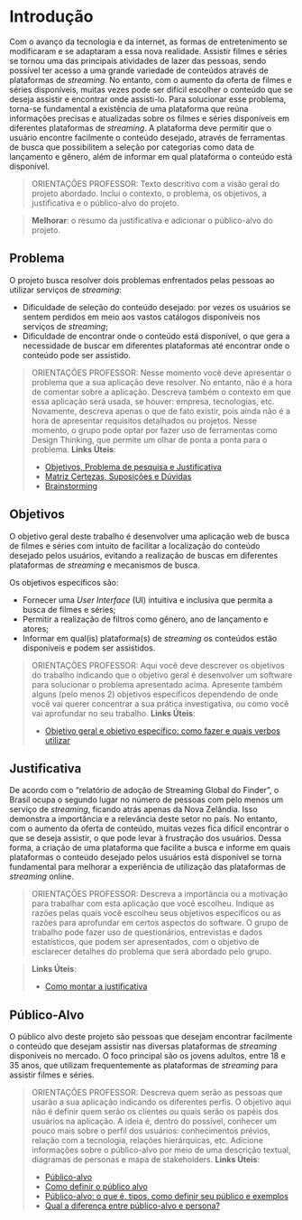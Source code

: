 # Introdução

Com o avanço da tecnologia e da internet, as formas de entretenimento se modificaram e se adaptaram a essa nova realidade. Assistir filmes e séries se tornou uma das principais atividades de lazer das pessoas, sendo possível ter acesso a uma grande variedade de conteúdos através de plataformas de *streaming*. No entanto, com o aumento da oferta de filmes e séries disponíveis, muitas vezes pode ser difícil escolher o conteúdo que se deseja assistir e encontrar onde assisti-lo.
Para solucionar esse problema, torna-se fundamental a existência de uma plataforma que reúna informações precisas e atualizadas sobre os filmes e séries disponíveis em diferentes plataformas de *streaming*. A plataforma deve permitir que o usuário encontre facilmente o conteúdo desejado, através de ferramentas de busca que possibilitem a seleção por categorias como data de lançamento e gênero, além de informar em qual plataforma o conteúdo está disponível.

> ORIENTAÇÕES PROFESSOR:
> Texto descritivo com a visão geral do projeto abordado. Inclui o contexto, o problema, os objetivos, a justificativa e o público-alvo do projeto.

> **Melhorar**: o resumo da justificativa e adicionar o público-alvo do projeto.
## Problema

O projeto busca resolver dois problemas enfrentados pelas pessoas ao utilizar serviços de *streaming*:
- Dificuldade de seleção do conteúdo desejado: por vezes os usuários se sentem perdidos em meio aos vastos catálogos disponíveis nos serviços de *streaming*;
- Dificuldade de encontrar onde o conteúdo está disponível, o que gera a necessidade de buscar em diferentes plataformas até encontrar onde o conteúdo pode ser assistido.


> ORIENTAÇÕES PROFESSOR:
> Nesse momento você deve apresentar o problema que a sua aplicação deve  resolver. No entanto, não é a hora de comentar sobre a aplicação.
> Descreva também o contexto em que essa aplicação será usada, se  houver: empresa, tecnologias, etc. Novamente, descreva apenas o que de  fato existir, pois ainda não é a hora de apresentar requisitos  detalhados ou projetos.
> Nesse momento, o grupo pode optar por fazer uso  de ferramentas como Design Thinking, que permite um olhar de ponta a ponta para o problema.
> **Links Úteis**:
> - [Objetivos, Problema de pesquisa e Justificativa](https://medium.com/@versioparole/objetivos-problema-de-pesquisa-e-justificativa-c98c8233b9c3)
> - [Matriz Certezas, Suposições e Dúvidas](https://medium.com/educa%C3%A7%C3%A3o-fora-da-caixa/matriz-certezas-suposi%C3%A7%C3%B5es-e-d%C3%BAvidas-fa2263633655)
> - [Brainstorming](https://www.euax.com.br/2018/09/brainstorming/)

## Objetivos

O objetivo geral deste trabalho é desenvolver uma aplicação web de busca de filmes e séries com intuito de facilitar a localização do conteúdo desejado pelos usuários, evitando a realização de buscas em diferentes plataformas de *streaming* e mecanismos de busca.

Os objetivos específicos são:
- Fornecer uma *User Interface* (UI) intuitiva e inclusiva que permita a busca de filmes e séries;
- Permitir a realização de filtros como gênero, ano de lançamento e atores;
- Informar em qual(is) plataforma(s) de *streaming* os conteúdos estão disponíveis e podem ser assistidos.


> ORIENTAÇÕES PROFESSOR:
> Aqui você deve descrever os objetivos do trabalho indicando que o objetivo geral é desenvolver um software para solucionar o problema apresentado acima. 
> Apresente também alguns (pelo menos 2) objetivos específicos dependendo de onde você vai querer concentrar a sua prática investigativa, ou como você vai aprofundar no seu trabalho.
> **Links Úteis**:
> - [Objetivo geral e objetivo específico: como fazer e quais verbos utilizar](https://blog.mettzer.com/diferenca-entre-objetivo-geral-e-objetivo-especifico/)

## Justificativa

De acordo com o “relatório de adoção de Streaming Global do Finder”, o Brasil ocupa o segundo lugar no número de pessoas com pelo menos um serviço de *streaming*, ficando atrás apenas da Nova Zelândia. Isso demonstra a importância e a relevância deste setor no país. No entanto, com o aumento da oferta de conteúdo, muitas vezes fica difícil encontrar o que se deseja assistir, o que pode levar à frustração dos usuários.
Dessa forma, a criação de uma plataforma que facilite a busca e informe em quais plataformas o conteúdo desejado pelos usuários está disponível se torna fundamental para melhorar a experiência de utilização das plataformas de *streaming* online.


> ORIENTAÇÕES PROFESSOR:
> Descreva a importância ou a motivação para trabalhar com esta aplicação que você escolheu. Indique as razões pelas quais você escolheu seus objetivos específicos ou as razões para aprofundar em certos aspectos do software.
> O grupo de trabalho pode fazer uso de questionários, entrevistas e dados estatísticos, que podem ser apresentados, com o objetivo de esclarecer detalhes do problema que será abordado pelo grupo.

> **Links Úteis**:
> - [Como montar a justificativa](https://guiadamonografia.com.br/como-montar-justificativa-do-tcc/)

## Público-Alvo

O público alvo deste projeto são pessoas que desejam encontrar facilmente o conteúdo que desejam assistir nas diversas plataformas de *streaming* disponíveis no mercado. O foco principal são os jovens adultos, entre 18 e 35 anos, que utilizam frequentemente as plataformas de *streaming* para assistir filmes e séries.


> ORIENTAÇÕES PROFESSOR:
> Descreva quem serão as pessoas que usarão a sua aplicação indicando os diferentes perfis. O objetivo aqui não é definir quem serão os clientes ou quais serão os papéis dos usuários na aplicação. A ideia é, dentro do possível, conhecer um pouco mais sobre o perfil dos usuários: conhecimentos prévios, relação com a tecnologia, relações hierárquicas, etc.
> Adicione informações sobre o público-alvo por meio de uma descrição textual, diagramas de personas e mapa de stakeholders.
> **Links Úteis**:
> - [Público-alvo](https://blog.hotmart.com/pt-br/publico-alvo/)
> - [Como definir o público alvo](https://exame.com/pme/5-dicas-essenciais-para-definir-o-publico-alvo-do-seu-negocio/)
> - [Público-alvo: o que é, tipos, como definir seu público e exemplos](https://klickpages.com.br/blog/publico-alvo-o-que-e/)
> - [Qual a diferença entre público-alvo e persona?](https://rockcontent.com/blog/diferenca-publico-alvo-e-persona/)
